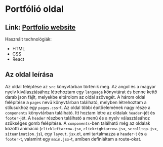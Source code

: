 # Portfólió oldal

## Link: [Portfolio website](https://www.bencskevin.hu/)

Használt technológiák:
- HTML
- CSS
- React


## Az oldal leírása

Az oldal feléptése az `src` könyvtárban történik meg. Az angol és a magyar nyelv kiválasztásához létrehoztam egy `language` könyvtárat és benne kettő darab json fájlt, melyekbe eltárolom az oldal szövegét. A három oldal felépítése a `pages` nevű könyvtárban található, melyben létrehoztam a stílusukhoz egy `pages.css`-t. Az oldal többi építőelemének nagy része a `components` könyvtárban található. Itt hoztam létre az oldalak `header`-jét és `footer`-jét. A `header` részben található a menű és a nyelv választásához szükséges gomb felépítése. A `components`-ben található még az oldalak közötti animáció (`clickleftarrow.jsx`, `clickrightarrow.jsx`, `scrolltop.jsx`, `siteanimation.js`), egy `layout.jsx`.et, ami tartalmazza a `header`-t és a `footer`-t, valamint egy `main.jsx`-t, amiben definiáltam a route-okat.





